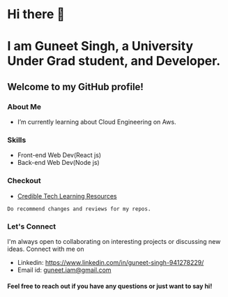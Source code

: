 # Hi there 👋
# I am Guneet Singh, a University Under Grad student, and Developer.


<!--
**IamGuneet/IamGuneet** is a ✨ _special_ ✨ repository because its `README.md` (this file) appears on your GitHub profile.

Here are some ideas to get you started:
-->
## Welcome to my GitHub profile!

### About Me
-  I’m currently learning about Cloud Engineering on Aws.

### Skills
- Front-end Web Dev(React js)
- Back-end Web Dev(Node js)

### Checkout 
- [Credible Tech Learning Resources](https://github.com/IamGuneet/Creadible-Tech-Resources)
```
Do recommend changes and reviews for my repos.
```
### Let's Connect

I'm always open to collaborating on interesting projects or discussing new ideas. Connect with me on
- Linkedin: https://www.linkedin.com/in/guneet-singh-941278229/
- Email id: guneet.iam@gmail.com

#### Feel free to reach out if you have any questions or just want to say hi!
